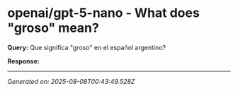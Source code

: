 # openai/gpt-5-nano - What does "groso" mean?

**Query:** Que significa "groso" en el español argentino?



**Response:**



---
*Generated on: 2025-08-08T00:43:49.528Z*
